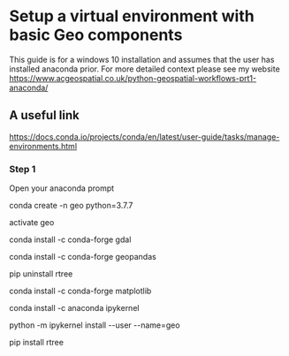# Setup a virtual environment with basic Geo components

This guide is for a windows 10 installation and assumes that the user has installed anaconda prior. For more detailed context please see my website https://www.acgeospatial.co.uk/python-geospatial-workflows-prt1-anaconda/


## A useful link
https://docs.conda.io/projects/conda/en/latest/user-guide/tasks/manage-environments.html

### Step 1
Open your anaconda prompt

conda create -n geo python=3.7.7

activate geo

conda install -c conda-forge gdal

conda install -c conda-forge geopandas

pip uninstall rtree

conda install -c conda-forge matplotlib

conda install -c anaconda ipykernel

python -m ipykernel install --user --name=geo

pip install rtree
